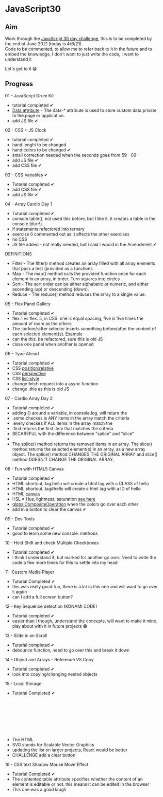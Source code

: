 # JavaScript30  

## Aim  
Work through the [JavaScript 30 day challenge](https://javascript30.com/), this is to be completed by the end of June 2021 (today is 4/6/21).  
Code to be commented, to allow me to refer back to it in the future and to embed the knowledge, I don't want to just write the code, I want to understand it  

Let's get to it 😁  

## Progress  

01 - JavaScript Drum Kit   

- tutorial completed ✔
- [Data attribute](https://www.w3schools.com/tags/att_data-.asp) - The data-* attribute is used to store custom data private to the page or application. 
- add JS file ✔


02 - CSS + JS Clock   

- tutorial completed ✔
- hand lenght to be changed
- hand colors to be changed ✔  
- small correction needed when the seconds goes from 59 - 00
- add JS file ✔
- add CSS file ✔

03 - CSS Variables ✔  

- Tutorial completed ✔  
- add CSS file ✔
- add JS file ✔  

04 - Array Cardio Day 1  

- Tutorial completed ✔
- console.table(), not used this before, but I like it. it creates a table in the console (durr!)
- if statements refactored into ternary
- exercise 6 commented out as it affects the other exercises
- no CSS
- JS file added - not really needed, but i said I would in the Amendment ✔  

DEFINITIONS  

- Filter - The filter() method creates an array filled with all array elements that pass a test (provided as a function).
- Map - The map() method calls the provided function once for each element in an array, in order. Turn squares into circles
- Sort - The sort order can be either alphabetic or numeric, and either ascending (up) or descending (down).
- Reduce - The reduce() method reduces the array to a single value.

05 - Flex Panel Gallery

- Tutorial completed ✔  
- flex:1 vs flex: 5, in CSS. one is equal spacing, five is five times the amount of room as the others  
- The :before/:after selector inserts something before/after the content of each selected element(s). [Example](https://www.w3schools.com/cssref/sel_before.asp)  
- can the this. be refactored, sure this is old JS  
- close one panel when another is opened  

06 - Type Ahead  

- Tutorial completed ✔  
- CSS [position:relative](https://www.w3schools.com/css/css_positioning.asp)
- CSS [perspective](https://www.w3schools.com/cssref/css3_pr_perspective.asp)
- CSS [list-style](https://www.w3schools.com/cssref/pr_list-style.asp)
- change fetch request into a async function
- change .this as this is old JS

07 - Cardio Array Day 2

- Tutorial completed ✔
- adding {} around a variable, in console.log, will return the 
- .some checkes is ANY items in the array match the criteria
- .every checkes if ALL items in the array match the 
- .find returns the first item that matches the criteria
- BECAREFUL with the difference between "splice" and "slice"
- 
- The splice() method returns the removed items in an array. The slice() method returns the selected element(s) in an array, as a new array object. The splice() method CHANGES THE ORIGINAL ARRAY and slice() method DOESN'T CHANGE THE ORIGINAL ARRAY.

08 - Fun with HTML5 Canvas

- Tutorial completed ✔
- HTML shortcut, tag.hello will create a html tag with a CLASS of hello
- HTML shortcut, tag#hello will create a html tag with a ID of hello
- HTML [canvas](https://www.w3schools.com/tags/ref_canvas.asp)
- HSL = Hue, lightness, saturation [see here](https://mothereffinghsl.com/)
- [globalCompositeOperation](https://developer.mozilla.org/en-US/docs/Web/API/CanvasRenderingContext2D/globalCompositeOperation) when the colors go over each other
- add in a button to clear the canvas ✔

09 - Dev Tools

- Tutorial completed ✔
- good to learn some new console. methods

10 - Hold Shift and check Multiple Checkboxes

- Tutorial completed ✔
- I think I understand it, but marked for another go over. Need to write the code a few more times for this to settle into my head

11- Custom Media Player

- Tutorial Completed ✔
- this was really good fun, there is a lot in this one and will want to go over it again
- can I add a full screen button?

12 - Key Sequence detection (KONAMI CODE)

- Tutorial completed ✔
- easier than I though, understand the concepts, will want to make it mine, play about with it in future projects 😁

13 - Slide in on Scroll

- Tutorial completed ✔
- debounce function, need to go over this and break it down

14 - Object and Arrays - Reference VS Copy

- Tutorial completed ✔
- look into copying/changing nested objects

15 - Local Storage

- Tutorial Completed ✔
- The HTML <svg> element is a container for SVG graphics
- SVG stands for Scalable Vector Graphics
- updating the list on larger projects, React would be better
- CHALLENGE add a clear button 

16 - CSS text Shadow Mouse Move Effect

- Tutorial Completed ✔
- The contenteditable attribute specifies whether the content of an element is editable or not. this means it can be edited in the browser
- This one was a good laugh